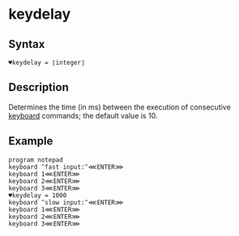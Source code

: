 # keydelay

## Syntax

```G1ANT
♥keydelay = ⟦integer⟧
```

## Description

Determines the time (in ms) between the execution of consecutive [keyboard](](https://manual.g1ant.com/link/G1ANT.Language/G1ANT.Addon.Core/Commands/KeyboardCommand.md)) commands; the default value is 10.

## Example

```G1ANT
program notepad
keyboard ‴fast input:‴⋘ENTER⋙
keyboard 1⋘ENTER⋙
keyboard 2⋘ENTER⋙
keyboard 3⋘ENTER⋙
♥keydelay = 1000
keyboard ‴slow input:‴⋘ENTER⋙
keyboard 1⋘ENTER⋙
keyboard 2⋘ENTER⋙
keyboard 3⋘ENTER⋙
```
